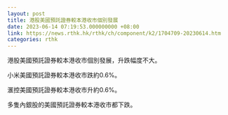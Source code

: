 ```yaml
---
layout: post
title: 港股美國預託證券較本港收市個別發展
date: 2023-06-14 07:19:53.000000000 +08:00
link: https://news.rthk.hk/rthk/ch/component/k2/1704709-20230614.htm
categories: rthk
---
```


港股美國預託證券較本港收市個別發展，升跌幅度不大。

小米美國預託證券較本港收市跌約0.6%。

滙控美國預託證券較本港收市升約0.6%。

多隻內銀股的美國預託證券較本港收市都下跌。
